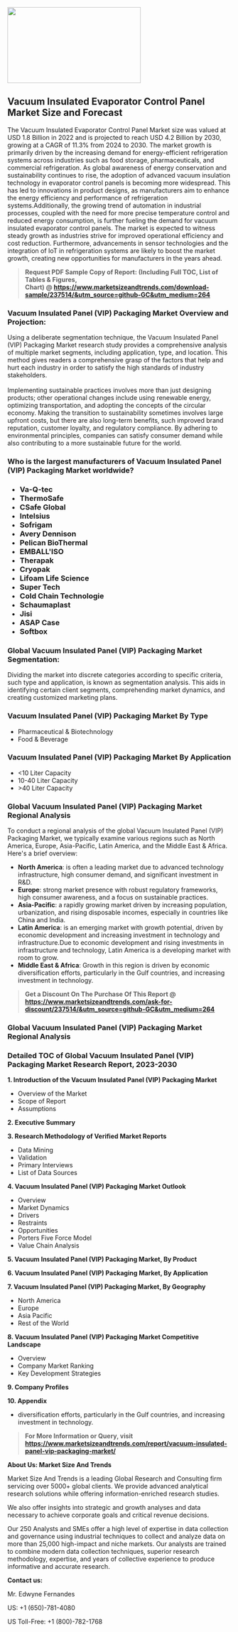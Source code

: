 <p><img class="alignnone size-medium wp-image-20088" src="https://ffe5etoiles.com/wp-content/uploads/2024/12/MST1-300x171.png" alt="" width="300" height="171" /></p><h2>Vacuum Insulated Evaporator Control Panel Market Size and Forecast</h2><p>The Vacuum Insulated Evaporator Control Panel Market size was valued at USD 1.8 Billion in 2022 and is projected to reach USD 4.2 Billion by 2030, growing at a CAGR of 11.3% from 2024 to 2030. The market growth is primarily driven by the increasing demand for energy-efficient refrigeration systems across industries such as food storage, pharmaceuticals, and commercial refrigeration. As global awareness of energy conservation and sustainability continues to rise, the adoption of advanced vacuum insulation technology in evaporator control panels is becoming more widespread. This has led to innovations in product designs, as manufacturers aim to enhance the energy efficiency and performance of refrigeration systems.Additionally, the growing trend of automation in industrial processes, coupled with the need for more precise temperature control and reduced energy consumption, is further fueling the demand for vacuum insulated evaporator control panels. The market is expected to witness steady growth as industries strive for improved operational efficiency and cost reduction. Furthermore, advancements in sensor technologies and the integration of IoT in refrigeration systems are likely to boost the market growth, creating new opportunities for manufacturers in the years ahead.</p></p><blockquote id="" class=""><strong>Request PDF Sample Copy of Report: (Including Full TOC, List of Tables &amp; Figures, Chart)&nbsp;@&nbsp;<strong><a href="https://www.marketsizeandtrends.com/download-sample/237514/&utm_source=github-GC&utm_medium=264" target="_blank">https://www.marketsizeandtrends.com/download-sample/237514/&utm_source=github-GC&utm_medium=264</a></strong></strong></blockquote><h3 id="" class="">Vacuum Insulated Panel (VIP) Packaging Market&nbsp;Overview and Projection:</h3><p id="" class="">Using a deliberate segmentation technique, the Vacuum Insulated Panel (VIP) Packaging Market research study provides a comprehensive analysis of multiple market segments, including application, type, and location. This method gives readers a comprehensive grasp of the factors that help and hurt each industry in order to satisfy the high standards of industry stakeholders. <br /> <br />Implementing sustainable practices involves more than just designing products; other operational changes include using renewable energy, optimizing transportation, and adopting the concepts of the circular economy. Making the transition to sustainability sometimes involves large upfront costs, but there are also long-term benefits, such improved brand reputation, customer loyalty, and regulatory compliance. By adhering to environmental principles, companies can satisfy consumer demand while also contributing to a more sustainable future for the world.</p><h3 id="" class="">Who is the largest manufacturers of&nbsp;Vacuum Insulated Panel (VIP) Packaging Market worldwide?</h3><h3 class=""><p><ul><li>Va-Q-tec </li><li> ThermoSafe </li><li> CSafe Global </li><li> Intelsius </li><li> Sofrigam </li><li> Avery Dennison </li><li> Pelican BioThermal </li><li> EMBALL'ISO </li><li> Therapak </li><li> Cryopak </li><li> Lifoam Life Science </li><li> Super Tech </li><li> Cold Chain Technologie </li><li> Schaumaplast </li><li> Jisi </li><li> ASAP Case </li><li> Softbox</li></ul></p></h3><h3 id="" class="">Global&nbsp;Vacuum Insulated Panel (VIP) Packaging Market Segmentation:</h3><p id="" class="">Dividing the market into discrete categories according to specific criteria, such type and application, is known as segmentation analysis. This aids in identifying certain client segments, comprehending market dynamics, and creating customized marketing plans.</p><h3 id="" class="">Vacuum Insulated Panel (VIP) Packaging Market&nbsp;By Type</h3><p><p><ul><li>Pharmaceutical & Biotechnology</li><li> Food & Beverage</p></li></ul></p></p><h3 id="" class="">Vacuum Insulated Panel (VIP) Packaging Market&nbsp;By Application</h3><p class=""><p><ul><li><10 Liter Capacity</li><li> 10-40 Liter Capacity</li><li> >40 Liter Capacity</li></ul></p></p><h3 id="" class="">Global Vacuum Insulated Panel (VIP) Packaging Market Regional Analysis</h3><p id="" class="">To conduct a regional analysis of the global Vacuum Insulated Panel (VIP) Packaging Market, we typically examine various regions such as North America, Europe, Asia-Pacific, Latin America, and the Middle East &amp; Africa. Here's a brief overview:</p><ul><li><strong>North America</strong>: is often a leading market due to advanced technology infrastructure, high consumer demand, and significant investment in R&amp;D.</li><li><strong>Europe</strong>: strong market presence with robust regulatory frameworks, high consumer awareness, and a focus on sustainable practices.</li><li><strong>Asia-Pacific</strong>: a rapidly growing market driven by increasing population, urbanization, and rising disposable incomes, especially in countries like China and India.</li><li><strong>Latin America</strong>: is an emerging market with growth potential, driven by economic development and increasing investment in technology and infrastructure.Due to economic development and rising investments in infrastructure and technology, Latin America is a developing market with room to grow.</li><li><strong>Middle East &amp; Africa</strong>: Growth in this region is driven by economic diversification efforts, particularly in the Gulf countries, and increasing investment in technology.</li></ul><blockquote id="" class=""><strong>Get a Discount On The Purchase Of This Report @ <strong><a href="https://www.marketsizeandtrends.com/ask-for-discount/237514/&utm_source=github-GC&utm_medium=264" target="_blank">https://www.marketsizeandtrends.com/ask-for-discount/237514/&utm_source=github-GC&utm_medium=264</a></strong></strong></blockquote><h3 id="" class="">Global Vacuum Insulated Panel (VIP) Packaging Market Regional Analysis</h3><h3 id="" class="">Detailed TOC of Global Vacuum Insulated Panel (VIP) Packaging Market Research Report, 2023-2030</h3><p id="" class=""><strong>1. Introduction of the Vacuum Insulated Panel (VIP) Packaging Market</strong></p><ul><li>Overview of the Market</li><li>Scope of Report</li><li>Assumptions</li></ul><p id="" class=""><strong>2. Executive Summary</strong></p><p id="" class=""><strong>3. Research Methodology of Verified Market Reports</strong></p><ul><li>Data Mining</li><li>Validation</li><li>Primary Interviews</li><li>List of Data Sources</li></ul><p id="" class=""><strong>4. Vacuum Insulated Panel (VIP) Packaging Market Outlook</strong></p><ul><li>Overview</li><li>Market Dynamics</li><li>Drivers</li><li>Restraints</li><li>Opportunities</li><li>Porters Five Force Model</li><li>Value Chain Analysis</li></ul><p id="" class=""><strong>5. Vacuum Insulated Panel (VIP) Packaging Market, By Product</strong></p><p id="" class=""><strong>6. Vacuum Insulated Panel (VIP) Packaging Market, By Application</strong></p><p id="" class=""><strong>7. Vacuum Insulated Panel (VIP) Packaging Market, By Geography</strong></p><ul><li>North America</li><li>Europe</li><li>Asia Pacific</li><li>Rest of the World</li></ul><p id="" class=""><strong>8. Vacuum Insulated Panel (VIP) Packaging Market Competitive Landscape</strong></p><ul><li>Overview</li><li>Company Market Ranking</li><li>Key Development Strategies</li></ul><p id="" class=""><strong>9. Company Profiles</strong></p><p id="" class=""><strong>10. Appendix</strong></p><ul><li>diversification efforts, particularly in the Gulf countries, and increasing investment in technology.</li></ul><blockquote id="" class=""><strong>For More Information or Query, visit <strong><strong><a href="https://www.marketsizeandtrends.com/report/vacuum-insulated-panel-vip-packaging-market/" target="_blank">https://www.marketsizeandtrends.com/report/vacuum-insulated-panel-vip-packaging-market/</a></strong></strong></strong></blockquote><p id="" class=""><strong>About Us: Market Size And Trends</strong></p><p id="" class="">Market Size And Trends is a leading Global Research and Consulting firm servicing over 5000+ global clients. We provide advanced analytical research solutions while offering information-enriched research studies.</p><p id="" class="">We also offer insights into strategic and growth analyses and data necessary to achieve corporate goals and critical revenue decisions.</p><p id="" class="">Our 250 Analysts and SMEs offer a high level of expertise in data collection and governance using industrial techniques to collect and analyze data on more than 25,000 high-impact and niche markets. Our analysts are trained to combine modern data collection techniques, superior research methodology, expertise, and years of collective experience to produce informative and accurate research.</p><p id="" class=""><strong>Contact us:</strong></p><p id="" class="">Mr. Edwyne Fernandes</p><p id="" class="">US: +1 (650)-781-4080</p><p id="" class="">US Toll-Free: +1 (800)-782-1768</p>
